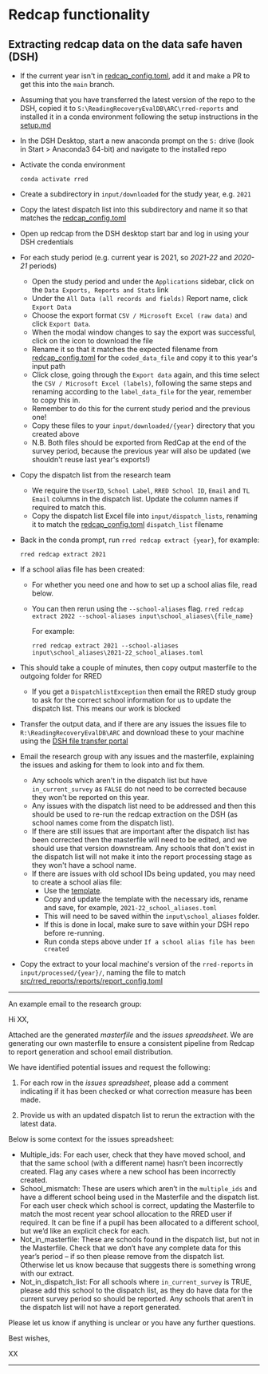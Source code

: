 # Redcap functionality

## Extracting redcap data on the data safe haven (DSH)

- If the current year isn't in [redcap_config.toml](redcap_config.toml), add it
  and make a PR to get this into the `main` branch.
- Assuming that you have transferred the latest version of the repo to the DSH,
  copied it to `S:\ReadingRecoveryEvalDB\ARC\rred-reports` and installed it in a
  conda environment following the setup instructions in the [setup.md](SETUP.md)
- In the DSH Desktop, start a new anaconda prompt on the `S:` drive (look in
  Start > Anaconda3 64-bit) and navigate to the installed repo
- Activate the conda environment
  ```shell
  conda activate rred
  ```
- Create a subdirectory in `input/downloaded` for the study year, e.g. `2021`
- Copy the latest dispatch list into this subdirectory and name it so that
  matches the [redcap_config.toml](redcap_config.toml)
- Open up redcap from the DSH desktop start bar and log in using your DSH
  credentials
- For each study period (e.g. current year is 2021, so _2021-22_ and _2020-21_
  periods)
  - Open the study period and under the `Applications` sidebar, click on the
    `Data Exports, Reports and Stats` link
  - Under the `All Data (all records and fields)` Report name, click
    `Export Data`
  - Choose the export format `CSV / Microsoft Excel (raw data)` and click
    `Export Data`.
  - When the modal window changes to say the export was successful, click on the
    icon to download the file
  - Rename it so that it matches the expected filename from
    [redcap_config.toml](redcap_config.toml) for the `coded_data_file` and copy
    it to this year's input path
  - Click close, going through the `Export data` again, and this time select the
    `CSV / Microsoft Excel (labels)`, following the same steps and renaming
    according to the `label_data_file` for the year, remember to copy this in.
  - Remember to do this for the current study period and the previous one!
  - Copy these files to your `input/downloaded/{year}` directory that you
    created above
  - N.B. Both files should be exported from RedCap at the end of the survey
    period, because the previous year will also be updated (we shouldn't reuse
    last year's exports!)
- Copy the dispatch list from the research team

  - We require the `UserID`, `School Label`, `RRED School ID`, `Email` and
    `TL Email` columns in the dispatch list. Update the column names if required
    to match this.
  - Copy the dispatch list Excel file into `input/dispatch_lists`, renaming it
    to match the [redcap_config.toml](redcap_config.toml) `dispatch_list`
    filename

- Back in the conda prompt, run `rred redcap extract {year}`, for example:
  ```shell
  rred redcap extract 2021
  ```
- If a school alias file has been created:

  - For whether you need one and how to set up a school alias file, read below.
  - You can then rerun using the `--school-aliases` flag.
    `rred redcap extract 2022 --school-aliases input\school_aliases\{file_name}`

    For example:

    ```shell
    rred redcap extract 2021 --school-aliases input\school_aliases\2021-22_school_aliases.toml
    ```

- This should take a couple of minutes, then copy output masterfile to the
  outgoing folder for RRED
  - If you get a `DispatchlistException` then email the RRED study group to ask
    for the correct school information for us to update the dispatch list. This
    means our work is blocked
- Transfer the output data, and if there are any issues the issues file to
  `R:\ReadingRecoveryEvalDB\ARC` and download these to your machine using the
  [DSH file transfer portal](https://filetransfer.idhs.ucl.ac.uk/webclient/Login.xhtml)
- Email the research group with any issues and the masterfile, explaining the
  issues and asking for them to look into and fix them.

  - Any schools which aren't in the dispatch list but have `in_current_survey`
    as `FALSE` do not need to be corrected because they won't be reported on
    this year.
  - Any issues with the dispatch list need to be addressed and then this should
    be used to re-run the redcap extraction on the DSH (as school names come
    from the dispatch list).
  - If there are still issues that are important after the dispatch list has
    been corrected then the masterfile will need to be edited, and we should use
    that version downstream. Any schools that don't exist in the dispatch list
    will not make it into the report processing stage as they won't have a
    school name.
  - If there are issues with old school IDs being updated, you may need to
    create a school alias file:
    - Use the [template](../../../input/school_aliases/template.toml).
    - Copy and update the template with the necessary ids, rename and save, for
      example, `2021-22_school_aliases.toml`
    - This will need to be saved within the `input\school_aliases` folder.
    - If this is done in local, make sure to save within your DSH repo before
      re-running.
    - Run conda steps above under `If a school alias file has been created`

- Copy the extract to your local machine's version of the `rred-reports` in
  `input/processed/{year}/`, naming the file to match
  [src/rred_reports/reports/report_config.toml](../reports/report_config.toml)

---

An example email to the research group:

Hi XX,

Attached are the generated _masterfile_ and the _issues spreadsheet_. We are
generating our own masterfile to ensure a consistent pipeline from Redcap to
report generation and school email distribution.

We have identified potential issues and request the following:

1. For each row in the _issues spreadsheet_, please add a comment indicating if
   it has been checked or what correction measure has been made.

2. Provide us with an updated dispatch list to rerun the extraction with the
   latest data.

Below is some context for the issues spreadsheet:

- Multiple_ids: For each user, check that they have moved school, and that the
  same school (with a different name) hasn’t been incorrectly created. Flag any
  cases where a new school has been incorrectly created.
- School_mismatch: These are users which aren’t in the `multiple_ids` and have a
  different school being used in the Masterfile and the dispatch list. For each
  user check which school is correct, updating the Masterfile to match the most
  recent year school allocation to the RRED user if required. It can be fine if
  a pupil has been allocated to a different school, but we’d like an explicit
  check for each.
- Not_in_masterfile: These are schools found in the dispatch list, but not in
  the Masterfile. Check that we don’t have any complete data for this year’s
  period – if so then please remove from the dispatch list. Otherwise let us
  know because that suggests there is something wrong with our extract.
- Not_in_dispatch_list: For all schools where `in_current_survey` is TRUE,
  please add this school to the dispatch list, as they do have data for the
  current survey period so should be reported. Any schools that aren’t in the
  dispatch list will not have a report generated.

Please let us know if anything is unclear or you have any further questions.

Best wishes,

XX

---
